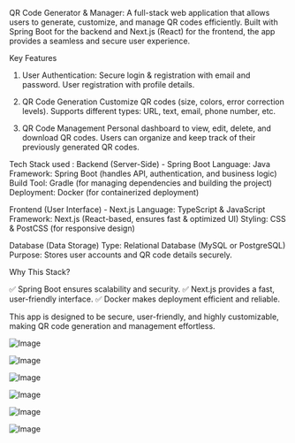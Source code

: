 QR Code Generator & Manager:
A full-stack web application that allows users to generate, customize, and manage QR codes efficiently. Built with Spring Boot for the backend and Next.js (React) for the frontend, the app provides a seamless and secure user experience.

Key Features

1. User Authentication:
Secure login & registration with email and password.
User registration with profile details.

2. QR Code Generation
Customize QR codes (size, colors, error correction levels).
Supports different types: URL, text, email, phone number, etc.

3. QR Code Management
Personal dashboard to view, edit, delete, and download QR codes.
Users can organize and keep track of their previously generated QR codes.

Tech Stack used :
Backend (Server-Side) - Spring Boot
Language: Java
Framework: Spring Boot (handles API, authentication, and business logic)
Build Tool: Gradle (for managing dependencies and building the project)
Deployment: Docker (for containerized deployment)

Frontend (User Interface) - Next.js
Language: TypeScript & JavaScript
Framework: Next.js (React-based, ensures fast & optimized UI)
Styling: CSS & PostCSS (for responsive design)

Database (Data Storage)
Type: Relational Database (MySQL or PostgreSQL)
Purpose: Stores user accounts and QR code details securely.

Why This Stack?

✅ Spring Boot ensures scalability and security.
✅ Next.js provides a fast, user-friendly interface.
✅ Docker makes deployment efficient and reliable.

This app is designed to be secure, user-friendly, and highly customizable, making QR code generation and management effortless. 

![Image](https://github.com/user-attachments/assets/6805f12e-986d-491c-97ed-655bc4d09f96)

![Image](https://github.com/user-attachments/assets/4c16cd3d-a0b6-4213-836f-51a4e7171f98)

![Image](https://github.com/user-attachments/assets/d8b824a4-124f-4af8-955b-5bb3dcb0f982)

![Image](https://github.com/user-attachments/assets/52caad04-481f-4661-b48d-09b285520a14)

![Image](https://github.com/user-attachments/assets/e131e2dd-cf17-40c8-8314-e033521af45c)

![Image](https://github.com/user-attachments/assets/de26c70e-76ea-4b68-91fa-47c9ffe09004)
